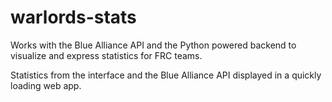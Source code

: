 # warlords-stats

Works with the Blue Alliance API and the Python powered backend to visualize and express statistics for FRC teams.

Statistics from the interface and the Blue Alliance API displayed in a quickly loading web app.
